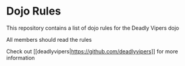 
Dojo Rules
==========

This repository contains a list of dojo rules for the Deadly Vipers dojo

All members should read the rules

Check out  [[deadlyvipers|https://github.com/deadlyvipers]]  for more information
